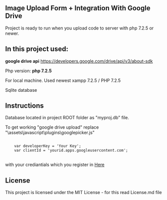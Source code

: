 <h2>Image Upload Form + Integration With Google Drive</h2>
<p>Project is ready to run when you upload code to server with php 7.2.5 or newer.</p>
<h2>In this project used:</h2>
<p><strong>google drive api</strong> <a href="https://developers.google.com/drive/api/v3/about-sdk">https://developers.google.com/drive/api/v3/about-sdk</a></p>
<p>Php version: <strong>php 7.2.5</strong></p>
<p>For local machine. Used newest xampp 7.2.5 / PHP 7.2.5</p>
<p>Sqlite database</p>
<h2>Instructions</h2>
<p>Database located in project ROOT folder as "myproj.db" file.</p>
<p>To get working "google drive upload" replace "\assets\javascript\plugins\googlepicker.js"
<pre>
<code>
	var developerKey = 'Your Key';
	var clientId = 'yourid.apps.googleusercontent.com';
</code>
</pre>
with your crediantials which you register in <a href="https://console.developers.google.com/start/api?id=picker&credential=client_key">Here</a>
</p>

<h2><a id="user-content-license" class="anchor" aria-hidden="true" href="#license"></a>License</h2>
<p>This project is licensed under the MIT License - for this read License.md file</p>